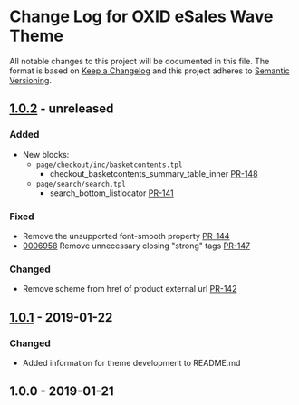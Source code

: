 # Change Log for OXID eSales Wave Theme

All notable changes to this project will be documented in this file.
The format is based on [Keep a Changelog](http://keepachangelog.com/)
and this project adheres to [Semantic Versioning](http://semver.org/).

## [1.0.2] -  unreleased

### Added
- New blocks:
  - `page/checkout/inc/basketcontents.tpl`
    - checkout_basketcontents_summary_table_inner [PR-148](https://github.com/OXID-eSales/flow_theme/pull/148)
  - `page/search/search.tpl`
    - search_bottom_listlocator [PR-141](https://github.com/OXID-eSales/flow_theme/pull/141)

### Fixed
- Remove the unsupported font-smooth property [PR-144](https://github.com/OXID-eSales/flow_theme/pull/144)
- [0006958](https://bugs.oxid-esales.com/view.php?id=6958) Remove unnecessary closing "strong" tags [PR-147](https://github.com/OXID-eSales/flow_theme/pull/147)

### Changed
- Remove scheme from href of product external url [PR-142](https://github.com/OXID-eSales/flow_theme/pull/142)

## [1.0.1] -  2019-01-22

### Changed

- Added information for theme development to README.md

## 1.0.0 -  2019-01-21

[1.0.2]: https://github.com/OXID-eSales/wave-theme/compare/v1.0.1...HEAD
[1.0.1]: https://github.com/OXID-eSales/wave-theme/compare/v1.0.0...v1.0.1